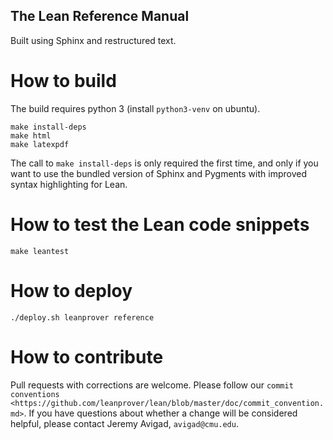 The Lean Reference Manual
-------------------------

Built using Sphinx and restructured text.

# How to build

The build requires python 3 (install `python3-venv` on ubuntu).

```
make install-deps
make html
make latexpdf
```

The call to `make install-deps` is only required the first time, and only if you want to use the bundled version of Sphinx and Pygments with improved syntax highlighting for Lean.

# How to test the Lean code snippets

```
make leantest
```

# How to deploy

```
./deploy.sh leanprover reference
```

# How to contribute

Pull requests with corrections are welcome. Please follow our `commit conventions <https://github.com/leanprover/lean/blob/master/doc/commit_convention.md>`. If you have questions about whether a change will be considered helpful, please contact Jeremy Avigad, ``avigad@cmu.edu``.